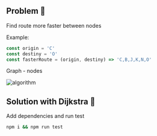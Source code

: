## Problem 📄

Find route more faster between nodes

Example:

```javascript
const origin = 'C'
const destiny = 'O'
const fasterRoute = (origin, destiny) => 'C,B,J,K,N,O'
```

Graph - nodes

![algorithm](https://user-images.githubusercontent.com/38017835/172032381-df7f23bc-70a2-4baa-b681-0456359ccddc.png)

## Solution with Dijkstra 🚀

Add dependencies and run test

```bash
npm i && npm run test
```
